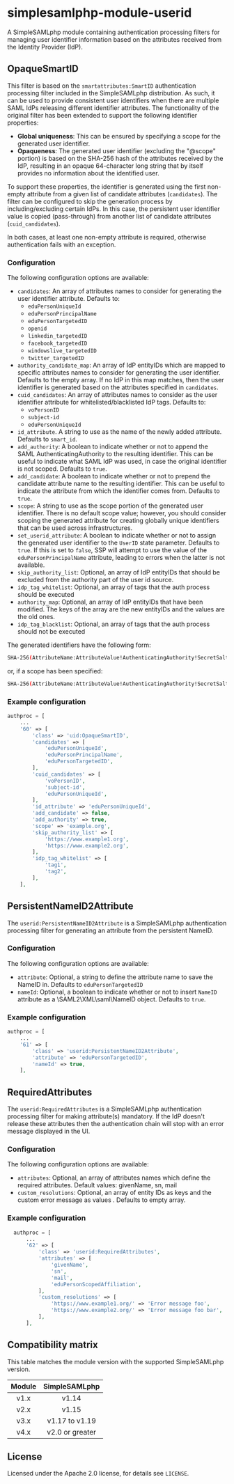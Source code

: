 # simplesamlphp-module-userid

A SimpleSAMLphp module containing authentication processing filters for
managing user identifier information based on the attributes received from
the Identity Provider (IdP).

## OpaqueSmartID

This filter is based on the `smartattributes:SmartID` authentication
processing filter included in the SimpleSAMLphp distribution. As such,
it can be used to provide consistent user identifiers when there are
multiple SAML IdPs releasing different identifier attributes.
The functionality of the original filter has been extended to support the
following identifier properties:

- **Global uniqueness**: This can be ensured by specifying a scope for the
  generated user identifier.
- **Opaqueness**: The generated user identifier (excluding the "@scope" portion)
  is based on the SHA-256 hash of the attributes received by the IdP, resulting
  in an opaque 64-character long string that by itself provides no information about
  the identified user.

To support these properties, the identifier is generated using the first
non-empty attribute from a given list of candidate attributes (`candidates`).
The filter can be configured to skip the generation process by
including/excluding certain IdPs. In this case, the persistent user identifier
value is copied (pass-through) from another list of candidate attributes
(`cuid_candidates`).

In both cases, at least one non-empty attribute is required, otherwise
authentication fails with an exception.

### Configuration

The following configuration options are available:

- `candidates`: An array of attributes names to consider for generating the
  user identifier attribute. Defaults to:
  - `eduPersonUniqueId`
  - `eduPersonPrincipalName`
  - `eduPersonTargetedID`
  - `openid`
  - `linkedin_targetedID`
  - `facebook_targetedID`
  - `windowslive_targetedID`
  - `twitter_targetedID`
- `authority_candidate_map`: An array of IdP entityIDs which are mapped to
  specific attributes names to consider for generating the user identifier.
  Defaults to the empty array. If no IdP in this map matches, then the user
  identifier is generated based on the attributes specified in `candidates`.
- `cuid_candidates`: An array of attributes names to consider as the user
  identifier attribute for whitelisted/blacklisted IdP tags. Defaults to:
  - `voPersonID`
  - `subject-id`
  - `eduPersonUniqueId`
- `id_attribute`. A string to use as the name of the newly added attribute.
  Defaults to `smart_id`.
- `add_authority`: A boolean to indicate whether or not to append the SAML
  AuthenticatingAuthority to the resulting identifier. This can be useful to
  indicate what SAML IdP was used, in case the original identifier is not
  scoped. Defaults to `true`.
- `add_candidate`: A boolean to indicate whether or not to prepend the
  candidate attribute name to the resulting identifier. This can be useful
  to indicate the attribute from which the identifier comes from. Defaults
  to `true`.
- `scope`: A string to use as the scope portion of the generated user
  identifier. There is no default scope value; however, you should consider
  scoping the generated attribute for creating globally unique identifiers
  that can be used across infrastructures.
- `set_userid_attribute`: A boolean to indicate whether or not to assign the
  generated user identifier to the `UserID` state parameter. Defaults to
  `true`. If this is set to `false`, SSP will attempt to use the value of the
  `eduPersonPrincipalName` attribute, leading to errors when the latter is
  not available.
- `skip_authority_list`: Optional, an array of IdP entityIDs that should be
  excluded from the authority part of the user id source.
- `idp_tag_whitelist`: Optional, an array of tags that the auth process
  should be executed
- `authority_map`: Optional, an array of IdP entityIDs that have been
  modified. The keys of the array are the new entityIDs and the values are the
  old ones.
- `idp_tag_blacklist`: Optional, an array of tags that the auth process
  should not be executed

The generated identifiers have the following form:

```bash
SHA-256(AttributeName:AttributeValue!AuthenticatingAuthority!SecretSalt)
```

or, if a scope has been specified:

```bash
SHA-256(AttributeName:AttributeValue!AuthenticatingAuthority!SecretSalt)@scope
```

### Example configuration

```php
authproc = [
    ...
    '60' => [
        'class' => 'uid:OpaqueSmartID',
        'candidates' => [
            'eduPersonUniqueId',
            'eduPersonPrincipalName',
            'eduPersonTargetedID',
        ],
        'cuid_candidates' => [
            'voPersonID',
            'subject-id',
            'eduPersonUniqueId',
        ],
        'id_attribute' => 'eduPersonUniqueId',
        'add_candidate' => false,
        'add_authority' => true,
        'scope' => 'example.org',
        'skip_authority_list' => [
            'https://www.example1.org',
            'https://www.example2.org',
        ],
        'idp_tag_whitelist' => [
            'tag1',
            'tag2',
        ],
    ],
```

## PersistentNameID2Attribute

The `userid:PersistentNameID2Attribute` is a SimpleSAMLphp authentication
processing filter for generating an attribute from the persistent NameID.

### Configuration

The following configuration options are available:

- `attribute`: Optional, a string to define the attribute name to save the
  NameID in. Defaults to `eduPersonTargetedID`
- `nameId`: Optional, a boolean to indicate whether or not to insert `NameID`
  attribute as a \SAML2\XML\saml\NameID object. Defaults to `true`.

### Example configuration

```php
authproc = [
    ...
    '61' => [
        'class' => 'userid:PersistentNameID2Attribute',
        'attribute' => 'eduPersonTargetedID',
        'nameId' => true,
    ],
```

## RequiredAttributes

The `userid:RequiredAttributes` is a SimpleSAMLphp authentication processing
filter for making attribute(s) mandatory. If the IdP doesn't release these
attributes then the authentication chain will stop with an error message
displayed in the UI.

### Configuration

The following configuration options are available:

- `attributes`: Optional, an array of attributes names which define the
  required attributes. Default values: givenName, sn, mail
- `custom_resolutions`: Optional, an array of entity IDs as keys and the custom
  error message as values . Defaults to empty array.

### Example configuration

```php
  authproc = [
      ...
      '62' => [
          'class' => 'userid:RequiredAttributes',
          'attributes' => [
              'givenName',
              'sn',
              'mail',
              'eduPersonScopedAffiliation',
          ],
          'custom_resolutions' => [
              'https://www.example1.org/' => 'Error message foo',
              'https://www.example2.org/' => 'Error message foo bar',
          ],
      ],
```

## Compatibility matrix

This table matches the module version with the supported SimpleSAMLphp version.

| Module |  SimpleSAMLphp    |
|:------:|:-----------------:|
|  v1.x  |  v1.14            |
|  v2.x  |  v1.15            |
|  v3.x  |  v1.17 to v1.19   |
|  v4.x  |  v2.0 or greater  |

## License

Licensed under the Apache 2.0 license, for details see `LICENSE`.
